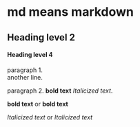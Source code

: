 # md means markdown

## Heading level 2

#### Heading level 4

<p> paragraph 1.   <br>another line.</p>

<p> paragraph 2.  <strong>bold text</strong> <em>Italicized text</em>.</p>

**bold text** or __bold text__

*Italicized text* or _Italicized text_
